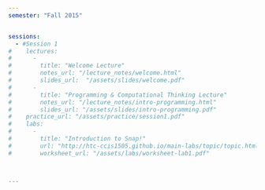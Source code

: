 ```yaml
---
semester: "Fall 2015"


sessions:
  - #Session 1
#    lectures:
#      -
#        title: "Welcome Lecture"
#        notes_url: "/lecture_notes/welcome.html"
#        slides_url:  "/assets/slides/welcome.pdf"
#      -
#        title: "Programming & Computational Thinking Lecture"
#        notes_url: "/lecture_notes/intro-programming.html"
#        slides_url: "/assets/slides/intro-programming.pdf"
#    practice_url: "/assets/practice/session1.pdf"
#    labs:
#      -
#        title: "Introduction to Snap!"
#        url: "http://htc-ccis1505.github.io/main-labs/topic/topic.html?topic=htc_fund/intro_pair/1-introduction-v2.topic&course=htc_f15.html&novideo&noreading&noassignment"
#        worksheet_url: "/assets/labs/worksheet-lab1.pdf"



---
```

